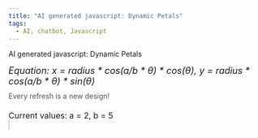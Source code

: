 ```yaml
---
title: "AI generated javascript: Dynamic Petals"
tags:
  - AI, chatbot, Javascript
---
```


AI generated javascript: Dynamic Petals


<style>
        canvas {
            background-color: white;
            border: 1px solid #ccc;
        }
        .label {
            font-size: 16px;
            margin-bottom: 8px;
        }
        .equation {
            margin-top: 10px;
            font-size: 18px;
            font-style: italic;
        }
        .design-note {
            margin-top: 10px;
            font-size: 14px;
            color: #555;
        }
        .parameter-labels {
            margin-top: 20px;
            font-size: 16px;
        }
</style>

<div class="equation">
        Equation: x = radius * cos(a/b * θ) * cos(θ), y = radius * cos(a/b * θ) * sin(θ)
</div>

<div class="design-note">
        Every refresh is a new design!
</div>

<div class="parameter-labels">
        Current values: a = <span id="a-value">2</span>, b = <span id="b-value">5</span>
</div>
<canvas id="simple_petal" width="600" height="600"></canvas>

<script>
document.addEventListener("contextmenu", event => event.preventDefault());

// Function to generate random integer between min and max (inclusive)
function getRandomInt(min, max) {
    return Math.floor(Math.random() * (max - min + 1)) + min;
}

// Create a gradient palette from red to blue
const gradientColors = [];
for (let i = 0; i < 16; i++) {
    const r = 255 - Math.floor(255 * (i / 15));  // Red fades out
    const g = 0;  // No green component
    const b = Math.floor(255 * (i / 15));  // Blue fades in
    gradientColors.push(`rgb(${r},${g},${b})`);
}

// Function to draw the Petal graphics on the provided canvas
function drawPetalGraphics(canvas, radius, a, b) {
    const ctx = canvas.getContext('2d');
    const centerX = canvas.width / 2;
    const centerY = canvas.height / 2;
    let counter = 0;
    const points = [];
    
    ctx.clearRect(0, 0, canvas.width, canvas.height);
    ctx.lineWidth = 1;
    ctx.beginPath();

    for (let theta = 0; theta <= 2 * Math.PI * b; theta += 2 * Math.PI /30/a) {
        ctx.strokeStyle = gradientColors[counter % gradientColors.length];
        counter++;

        let x = radius * Math.cos(a / b * theta) * Math.cos(theta) + centerX;
        let y = radius * Math.cos(a / b * theta) * Math.sin(theta) + centerY;

        if (theta === 0) {
            ctx.moveTo(x, y);
        } else {
            ctx.lineTo(x, y);
        }
        points.push({x, y});
    }
    ctx.closePath();
    ctx.stroke();
    return (points);
}

document.addEventListener("contextmenu", function(event) { event.preventDefault(); });

const canvas = document.getElementById('simple_petal');
const ctx = canvas.getContext('2d');
const nPoints = 120;
let step = 1;

function drawPoints(points) {
    ctx.clearRect(0, 0, canvas.width, canvas.height);
    ctx.fillStyle = 'blue';

    points.forEach((point, index) => {
        ctx.beginPath();
        ctx.arc(point.x, point.y, 3, 0, 2 * Math.PI);
        ctx.fill();
    });
}

function drawLines(points, step) {
    ctx.strokeStyle = 'blue';

    for (let i = 0; i < points.length; i++) {
        const j = (i + step) % points.length;
        ctx.beginPath();
        ctx.moveTo(points[i].x, points[i].y);
        ctx.lineTo(points[j].x, points[j].y);
        ctx.stroke();
    }
}

let a = 2;
let b = 5;

function updateLabels() {
    document.getElementById('a-value').textContent = a;
    document.getElementById('b-value').textContent = b;
}

function animate() {
    if (step == 59) {
        a = getRandomInt(1, 15);
        b = getRandomInt(1, 15);
        updateLabels();
    }
    const points = drawPetalGraphics(canvas, radius, a, b);
    drawLines(points, step);
    step = (step % (60 - 1)) + 1; // Increment step from 1 to 59
    setTimeout(animate, 200); // Control animation speed
}

const radius = 280;
animate();
</script>
